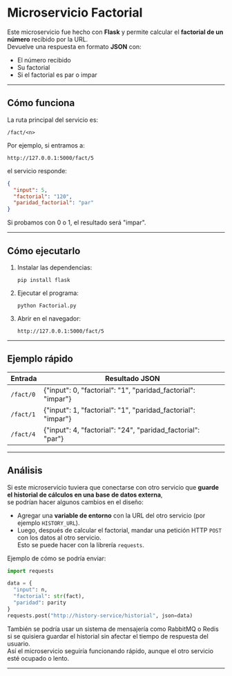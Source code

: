 # Microservicio Factorial

Este microservicio fue hecho con **Flask** y permite calcular el **factorial de un número** recibido por la URL.  
Devuelve una respuesta en formato **JSON** con:

- El número recibido  
- Su factorial  
- Si el factorial es par o impar  

---

## Cómo funciona

La ruta principal del servicio es:

```
/fact/<n>
```

Por ejemplo, si entramos a:

```
http://127.0.0.1:5000/fact/5
```

el servicio responde:

```json
{
  "input": 5,
  "factorial": "120",
  "paridad_factorial": "par"
}
```

Si probamos con 0 o 1, el resultado será "impar".

---

## Cómo ejecutarlo

1. Instalar las dependencias:
   ```
   pip install flask
   ```

2. Ejecutar el programa:
   ```
   python Factorial.py
   ```

3. Abrir en el navegador:
   ```
   http://127.0.0.1:5000/fact/5
   ```

---

## Ejemplo rápido

| Entrada | Resultado JSON |
|----------|----------------|
| `/fact/0` | {"input": 0, "factorial": "1", "paridad_factorial": "impar"} |
| `/fact/1` | {"input": 1, "factorial": "1", "paridad_factorial": "impar"} |
| `/fact/4` | {"input": 4, "factorial": "24", "paridad_factorial": "par"} |

---

## Análisis

Si este microservicio tuviera que conectarse con otro servicio que **guarde el historial de cálculos en una base de datos externa**,  
se podrían hacer algunos cambios en el diseño:

- Agregar una **variable de entorno** con la URL del otro servicio (por ejemplo `HISTORY_URL`).  
- Luego, después de calcular el factorial, mandar una petición HTTP `POST` con los datos al otro servicio.  
  Esto se puede hacer con la librería `requests`.

Ejemplo de cómo se podría enviar:

```python
import requests

data = {
  "input": n,
  "factorial": str(fact),
  "paridad": parity
}
requests.post("http://history-service/historial", json=data)
```

También se podría usar un sistema de mensajería como RabbitMQ o Redis si se quisiera guardar el historial sin afectar el tiempo de respuesta del usuario.  
Así el microservicio seguiría funcionando rápido, aunque el otro servicio esté ocupado o lento.

---

#

